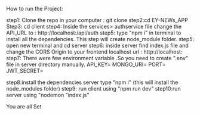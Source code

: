 How to run the Project:

step1: Clone the repo in your computer : git clone <repo link> 
step2:cd EY-NEWs_APP
Step3: cd client
step4: Inside the services> authservice file change the API_URL to : http://localhost:<your backend port>/api/auth
step5: type "npm i" in terminal to install all the dependencies. This step will create node_module folder.
step5: open new terminal and cd server 
step6: inside server find index.js file and change the CORS Origin to your frontend localhost url : http://localhost:<port number> 
step7: There were few environment variable .So you need to create ".env" file in server directory manually.
        API_KEY=<your news api key>
        MONGO_URI=<your mongodb uri> 
        PORT=<your port>
        JWT_SECRET=<your jwt secret key>


step8:install the dependencies  server type "npm i" (this will install the node_modules folder)
step9: run client using "npm run dev"
step10:run server using "nodemon "index.js"

You are all Set 
